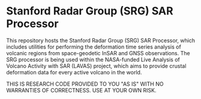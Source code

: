 # Stanford Radar Group (SRG) SAR Processor

This repository hosts the Stanford Radar Group (SRG) SAR Processor, which includes utilities for performing the deformation time series analysis of volcanic regions from space-geodetic InSAR and GNSS observations. The SRG processor is being used within the NASA-funded Live Analysis of Volcano Activity with SAR (LAVAS) project, which aims to provide crustal deformation data for every active volcano in the world.

THIS IS RESEARCH CODE PROVIDED TO YOU "AS IS" WITH NO WARRANTIES OF CORRECTNESS. USE AT YOUR OWN RISK.
